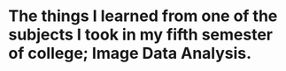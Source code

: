 # The things I learned from one of the subjects I took in my fifth semester of college; Image Data Analysis.
